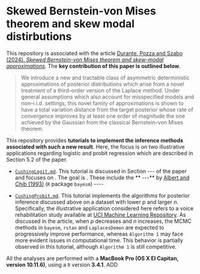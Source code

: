# Skewed Bernstein-von Mises theorem and skew modal distirbutions

This repository is associated with the article [Durante, Pozza and Szabo (2024). *Skewed Bernstein-von Mises theorem and skew-modal approximations*]([https://arxiv.org/abs/1802.09565](https://arxiv.org/pdf/2301.03038)). The **key contribution of this paper is outlined below**.

> We introduce a new and tractable class of asymmetric deterministic approximations of posterior distributions which arise from a novel treatment of a third–order version of the Laplace method. Under general assumptions which also account for misspecified models and non–i.i.d. settings, this novel family of approximations is shown to have a total variation distance from the target posterior whose rate of convergence improves by at least one order of magnitude the one achieved by the Gaussian from the classical Bernstein–von Mises theorem.

This repository provides **tutorials to implement the inference methods associated with such a new result**. Here, the focus is on two illustrative applications regarding logistic and probit regression which are described in Section 5.2 of the paper.

- [`CushingLogit.md`]([https://github.com/Francesco16p/SMA/blob/main/CushingLogistic.md]). This tutorial is discussed in Section --- of the paper and focuses on . The goal is  . These include the ** ---** by [Albert and Chib (1993)](https://www.jstor.org/stable/2290350) (`R` package `bayesm`) ----

- [`CushingProbit.md`]([https://github.com/Francesco16p/SMA/blob/main/CushingLogistic.md]). This tutorial implements the algorithms for posterior inference discussed above on a dataset with lower *p* and larger *n*. Specifically, the illustrative application considered here refers to a voice rehabilitation study available at [UCI Machine Learning Repository](https://archive.ics.uci.edu/ml/datasets/LSVT+Voice+Rehabilitation). As discussed in the article, when *p* decreases and *n* increases, the MCMC methods in `bayesm`, `rstan` and `LaplacesDemon`  are expected to progressively improve performance, whereas `Algorithm 1` may face more evident issues in computational time. This behavior is partially observed in this tutorial, although `Algorithm 1` is still competitive.


All the analyses are performed with a **MacBook Pro (OS X El Capitan, version 10.11.6)**, using a `R` version **3.4.1**. ADD 

